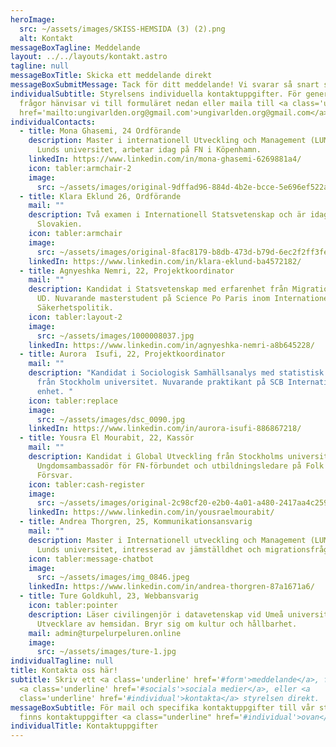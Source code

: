 ```yaml
---
heroImage:
  src: ~/assets/images/SKISS-HEMSIDA (3) (2).png
  alt: Kontakt
messageBoxTagline: Meddelande
layout: ../../layouts/kontakt.astro
tagline: null
messageBoxTitle: Skicka ett meddelande direkt
messageBoxSubmitMessage: Tack för ditt meddelande! Vi svarar så snart som möjligt.
individualSubtitle: Styrelsens individuella kontaktuppgifter. För generella
  frågor hänvisar vi till formuläret nedan eller maila till <a class='underline'
  href='mailto:ungivarlden.org@gmail.com'>ungivarlden.org@gmail.com</a>
individualContacts:
  - title: Mona Ghasemi, 24 Ordförande
    description: Master i internationell Utveckling och Management (LUMID) från
      Lunds universitet, arbetar idag på FN i Köpenhamn.
    linkedIn: https://www.linkedin.com/in/mona-ghasemi-6269881a4/
    icon: tabler:armchair-2
    image:
      src: ~/assets/images/original-9dffad96-884d-4b2e-bcce-5e696ef522aa.jpeg
  - title: Klara Eklund 26, Ordförande
    mail: ""
    description: Två examen i Internationell Statsvetenskap och är idag EU trainee i
      Slovakien.
    icon: tabler:armchair
    image:
      src: ~/assets/images/original-8fac8179-b8db-473d-b79d-6ec2f2ff3fe6.jpeg
    linkedIn: https://www.linkedin.com/in/klara-eklund-ba4572182/
  - title: Agnyeshka Nemri, 22, Projektkoordinator
    mail: ""
    description: Kandidat i Statsvetenskap med erfarenhet från Migrationsverket och
      UD. Nuvarande masterstudent på Science Po Paris inom Internationell
      Säkerhetspolitik.
    icon: tabler:layout-2
    image:
      src: ~/assets/images/1000008037.jpg
    linkedIn: https://www.linkedin.com/in/agnyeshka-nemri-a8b645228/
  - title: Aurora  Isufi, 22, Projektkoordinator
    mail: ""
    description: "Kandidat i Sociologisk Samhällsanalys med statistisk fördjupning
      från Stockholm universitet. Nuvarande praktikant på SCB Internationella
      enhet. "
    icon: tabler:replace
    image:
      src: ~/assets/images/dsc_0090.jpg
    linkedIn: https://www.linkedin.com/in/aurora-isufi-886867218/
  - title: Yousra El Mourabit, 22, Kassör
    mail: ""
    description: Kandidat i Global Utveckling från Stockholms universitet.
      Ungdomsambassadör för FN-förbundet och utbildningsledare på Folk och
      Försvar.
    icon: tabler:cash-register
    image:
      src: ~/assets/images/original-2c98cf20-e2b0-4a01-a480-2417aa4c2594.jpeg
    linkedIn: https://www.linkedin.com/in/yousraelmourabit/
  - title: Andrea Thorgren, 25, Kommunikationsansvarig
    mail: ""
    description: Master i Internationell utveckling och Management (LUMID) från
      Lunds universitet, intresserad av jämställdhet och migrationsfrågor.
    icon: tabler:message-chatbot
    image:
      src: ~/assets/images/img_0846.jpeg
    linkedIn: https://www.linkedin.com/in/andrea-thorgren-87a1671a6/
  - title: Ture Goldkuhl, 23, Webbansvarig
    icon: tabler:pointer
    description: Läser civilingenjör i datavetenskap vid Umeå universitet.
      Utvecklare av hemsidan. Bryr sig om kultur och hållbarhet.
    mail: admin@turpelurpeluren.online
    image:
      src: ~/assets/images/ture-1.jpg
individualTagline: null
title: Kontakta oss här!
subtitle: Skriv ett <a class='underline' href='#form'>meddelande</a>, följ våra
  <a class='underline' href='#socials'>sociala medier</a>, eller <a
  class='underline' href='#individual'>kontakta</a> styrelsen direkt.
messageBoxSubtitle: För mail och specifika kontaktuppgifter till vår styrelse
  finns kontaktuppgifter <a class="underline" href='#individual'>ovan</a>.
individualTitle: Kontaktuppgifter
---
```

